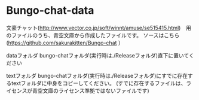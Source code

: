 # Bungo-chat-data
文豪チャット(http://www.vector.co.jp/soft/winnt/amuse/se515415.html)　用のファイルのうち、青空文庫から作成したファイルです。
ソースはこちら
(https://github.com/sakurakitten/Bungo-chat ）

dataフォルダ
bungo-chatフォルダ(実行時は./Releaseフォルダ)直下に置いてください

textフォルダ
bungo-chatフォルダ(実行時は./Releaseフォルダ)にすでに存在するtextフォルダに中身をコピーしてください。
(すでに存在するファイルは、ライセンスが青空文庫のライセンス準拠ではないファイルです)
